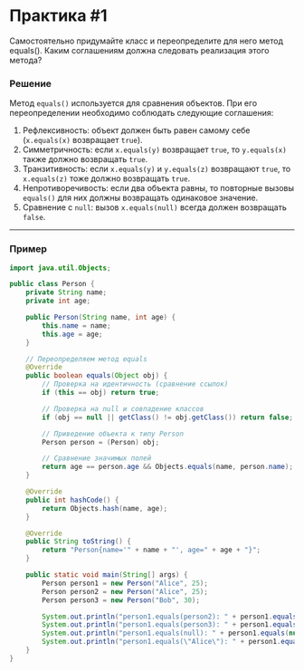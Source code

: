 # Практика #1
Самостоятельно придумайте класс и переопределите для него метод equals(). Каким соглашениям должна следовать реализация этого метода?

### Решение

Метод `equals()` используется для сравнения объектов. При его переопределении необходимо соблюдать следующие соглашения:

1. Рефлексивность: объект должен быть равен самому себе (`x.equals(x)` возвращает `true`).
2. Симметричность: если `x.equals(y)` возвращает `true`, то `y.equals(x)` также должно возвращать `true`.
3. Транзитивность: если `x.equals(y)` и `y.equals(z)` возвращают `true`, то `x.equals(z)` тоже должно возвращать `true`.
4. Непротиворечивость: если два объекта равны, то повторные вызовы `equals()` для них должны возвращать одинаковое значение.
5. Сравнение с `null`: вызов `x.equals(null)` всегда должен возвращать `false`.

---

### Пример

```java
import java.util.Objects;

public class Person {
    private String name;
    private int age;

    public Person(String name, int age) {
        this.name = name;
        this.age = age;
    }

    // Переопределяем метод equals
    @Override
    public boolean equals(Object obj) {
        // Проверка на идентичность (сравнение ссылок)
        if (this == obj) return true;

        // Проверка на null и совпадение классов
        if (obj == null || getClass() != obj.getClass()) return false;

        // Приведение объекта к типу Person
        Person person = (Person) obj;

        // Сравнение значимых полей
        return age == person.age && Objects.equals(name, person.name);
    }

    @Override
    public int hashCode() {
        return Objects.hash(name, age);
    }

    @Override
    public String toString() {
        return "Person{name='" + name + "', age=" + age + "}";
    }

    public static void main(String[] args) {
        Person person1 = new Person("Alice", 25);
        Person person2 = new Person("Alice", 25);
        Person person3 = new Person("Bob", 30);

        System.out.println("person1.equals(person2): " + person1.equals(person2)); // true
        System.out.println("person1.equals(person3): " + person1.equals(person3)); // false
        System.out.println("person1.equals(null): " + person1.equals(null)); // false
        System.out.println("person1.equals(\"Alice\"): " + person1.equals("Alice")); // false
    }
}
```
